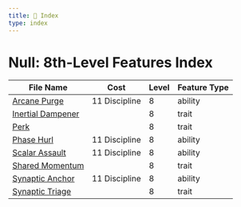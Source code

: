 ```yaml
---
title: 📑 Index
type: index
---
```


# Null: 8th-Level Features Index

| File Name                                   | Cost          | Level | Feature Type |
| ------------------------------------------- | ------------- | ----- | ------------ |
| [Arcane Purge](../Arcane%20Purge)           | 11 Discipline | 8     | ability      |
| [Inertial Dampener](../Inertial%20Dampener) |               | 8     | trait        |
| [Perk](../Perk)                             |               | 8     | trait        |
| [Phase Hurl](../Phase%20Hurl)               | 11 Discipline | 8     | ability      |
| [Scalar Assault](../Scalar%20Assault)       | 11 Discipline | 8     | ability      |
| [Shared Momentum](../Shared%20Momentum)     |               | 8     | trait        |
| [Synaptic Anchor](../Synaptic%20Anchor)     | 11 Discipline | 8     | ability      |
| [Synaptic Triage](../Synaptic%20Triage)     |               | 8     | trait        |
